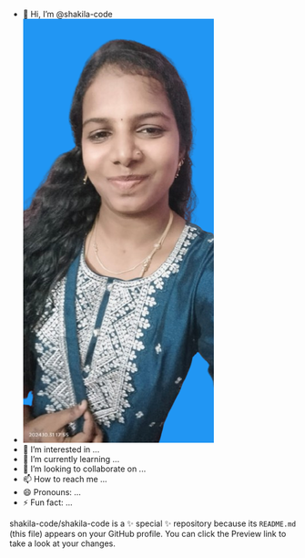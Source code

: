 - 👋 Hi, I’m @shakila-code
- ![SHAKILA](https://raw.githubusercontent.com/shakila-code/shakila-code/91ceb826bb955c921c7aa872c3e3ef572a90ff54/shakila-removebg-preview.png)
- 👀 I’m interested in ...
- 🌱 I’m currently learning ...
- 💞️ I’m looking to collaborate on ...
- 📫 How to reach me ...
- 😄 Pronouns: ...
- ⚡ Fun fact: ...


shakila-code/shakila-code is a ✨ special ✨ repository because its `README.md` (this file) appears on your GitHub profile.
You can click the Preview link to take a look at your changes.

